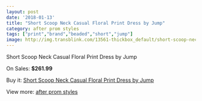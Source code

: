 ```yaml
---
layout: post
date: '2018-01-13'
title: "Short Scoop Neck Casual Floral Print Dress by Jump"
category: after prom styles
tags: ["print","brand","beaded","short","jump"]
image: http://img.transblink.com/13561-thickbox_default/short-scoop-neck-casual-floral-print-dress-by-jump.jpg
---
```

Short Scoop Neck Casual Floral Print Dress by Jump

On Sales: **$261.99**
<a href="https://www.transblink.com/en/after-prom-styles/4347-short-scoop-neck-casual-floral-print-dress-by-jump.html"><amp-img layout="responsive" width="600" height="600" src="//img.transblink.com/13561-thickbox_default/short-scoop-neck-casual-floral-print-dress-by-jump.jpg" alt="Short Scoop Neck Casual Floral Print Dress by Jump 0" /></a>
<a href="https://www.transblink.com/en/after-prom-styles/4347-short-scoop-neck-casual-floral-print-dress-by-jump.html"><amp-img layout="responsive" width="600" height="600" src="//img.transblink.com/13563-thickbox_default/short-scoop-neck-casual-floral-print-dress-by-jump.jpg" alt="Short Scoop Neck Casual Floral Print Dress by Jump 1" /></a>
<a href="https://www.transblink.com/en/after-prom-styles/4347-short-scoop-neck-casual-floral-print-dress-by-jump.html"><amp-img layout="responsive" width="600" height="600" src="//img.transblink.com/13562-thickbox_default/short-scoop-neck-casual-floral-print-dress-by-jump.jpg" alt="Short Scoop Neck Casual Floral Print Dress by Jump 2" /></a>

Buy it: [Short Scoop Neck Casual Floral Print Dress by Jump](https://www.transblink.com/en/after-prom-styles/4347-short-scoop-neck-casual-floral-print-dress-by-jump.html "Short Scoop Neck Casual Floral Print Dress by Jump")

View more: [after prom styles](https://www.transblink.com/en/55-after-prom-styles "after prom styles")
